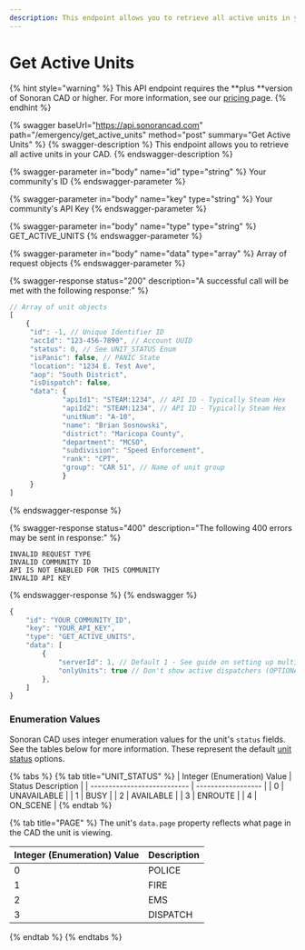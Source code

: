 ```yaml
---
description: This endpoint allows you to retrieve all active units in your CAD.
---
```


# Get Active Units

{% hint style="warning" %}
This API endpoint requires the **plus **version of Sonoran CAD or higher. For more information, see our [pricing ](../../../../pricing/faq/)page.
{% endhint %}

{% swagger baseUrl="https://api.sonorancad.com" path="/emergency/get_active_units" method="post" summary="Get Active Units" %}
{% swagger-description %}
This endpoint allows you to retrieve all active units in your CAD.
{% endswagger-description %}

{% swagger-parameter in="body" name="id" type="string" %}
Your community's ID
{% endswagger-parameter %}

{% swagger-parameter in="body" name="key" type="string" %}
Your community's API Key
{% endswagger-parameter %}

{% swagger-parameter in="body" name="type" type="string" %}
GET_ACTIVE_UNITS
{% endswagger-parameter %}

{% swagger-parameter in="body" name="data" type="array" %}
Array of request objects
{% endswagger-parameter %}

{% swagger-response status="200" description="A successful call will be met with the following response:" %}
```javascript
// Array of unit objects
[
    {
     "id": -1, // Unique Identifier ID
     "accId": "123-456-7890", // Account UUID
     "status": 0, // See UNIT_STATUS Enum
     "isPanic": false, // PANIC State
     "location": "1234 E. Test Ave",
     "aop": "South District",
     "isDispatch": false,
     "data": {
             "apiId1": "STEAM:1234", // API ID - Typically Steam Hex
             "apiId2": "STEAM:1234", // API ID - Typically Steam Hex
             "unitNum": "A-10",
             "name": "Brian Sosnowski",
             "district": "Maricopa County",
             "department": "MCSO",
             "subdivision": "Speed Enforcement",
             "rank": "CPT",
             "group": "CAR 51", // Name of unit group
             }
     }
]
```
{% endswagger-response %}

{% swagger-response status="400" description="The following 400 errors may be sent in response:" %}
```http
INVALID REQUEST TYPE
INVALID COMMUNITY ID
API IS NOT ENABLED FOR THIS COMMUNITY
INVALID API KEY
```
{% endswagger-response %}
{% endswagger %}

```javascript
{
    "id": "YOUR_COMMUNITY_ID",
    "key": "YOUR_API_KEY",
    "type": "GET_ACTIVE_UNITS",
    "data": [
        {
            "serverId": 1, // Default 1 - See guide on setting up multiple servers
            "onlyUnits": true // Don't show active dispatchers (OPTIONAL: Default = TRUE if undefined)
        },
    ]
}
```



### Enumeration Values

Sonoran CAD uses integer enumeration values for the unit's `status` fields. See the tables below for more information. These represent the default [unit status](../../../../tutorials/customization/unit-status-codes.md) options.

{% tabs %}
{% tab title="UNIT_STATUS" %}
| Integer (Enumeration) Value | Status Description |
| --------------------------- | ------------------ |
| 0                           | UNAVAILABLE        |
| 1                           | BUSY               |
| 2                           | AVAILABLE          |
| 3                           | ENROUTE            |
| 4                           | ON\_SCENE          |
{% endtab %}

{% tab title="PAGE" %}
The unit's `data.page` property reflects what page in the CAD the unit is viewing.

| Integer (Enumeration) Value | Description |
| --------------------------- | ----------- |
| 0                           | POLICE      |
| 1                           | FIRE        |
| 2                           | EMS         |
| 3                           | DISPATCH    |
{% endtab %}
{% endtabs %}


